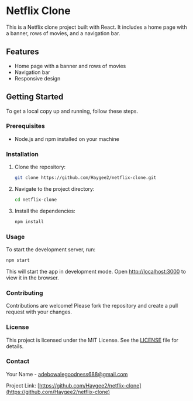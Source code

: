 # Netflix Clone

This is a Netflix clone project built with React. It includes a home page with a banner, rows of movies, and a navigation bar.

## Features

- Home page with a banner and rows of movies
- Navigation bar
- Responsive design

## Getting Started

To get a local copy up and running, follow these steps.

### Prerequisites

- Node.js and npm installed on your machine

### Installation

1. Clone the repository:
    ```sh
    git clone https://github.com/Haygee2/netflix-clone.git
    ```
2. Navigate to the project directory:
    ```sh
    cd netflix-clone
    ```
3. Install the dependencies:
    ```sh
    npm install
    ```

### Usage

To start the development server, run:
```sh
npm start
```

This will start the app in development mode. Open [http://localhost:3000](http://localhost:3000) to view it in the browser.

### Contributing

Contributions are welcome! Please fork the repository and create a pull request with your changes.

### License

This project is licensed under the MIT License. See the [LICENSE](LICENSE) file for details.

### Contact

Your Name - [adebowalegoodness688@gmail.com](mailto:adebowalegoodness688@gmail.com)

Project Link: [https://github.com/Haygee2/netflix-clone](https://github.com/Haygee2/netflix-clone)

